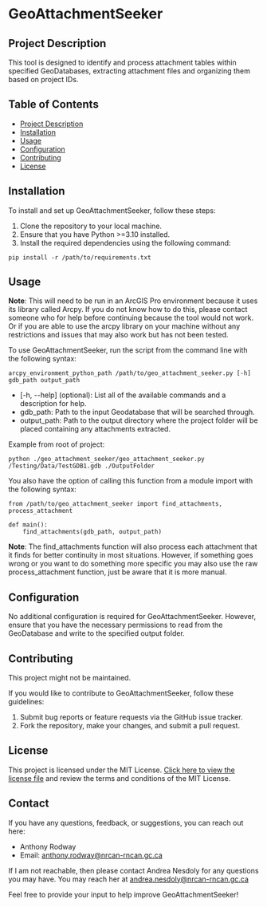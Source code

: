 # GeoAttachmentSeeker

## Project Description

This tool is designed to identify and process attachment tables within specified GeoDatabases, extracting attachment files and organizing them based on project IDs.

## Table of Contents

- [Project Description](#project-description)
- [Installation](#installation)
- [Usage](#usage)
- [Configuration](#configuration)
- [Contributing](#contributing)
- [License](#license)

## Installation

To install and set up GeoAttachmentSeeker, follow these steps:

1. Clone the repository to your local machine.
2. Ensure that you have Python >=3.10 installed.
3. Install the required dependencies using the following command:

```
pip install -r /path/to/requirements.txt
```

## Usage

**Note**: This will need to be run in an ArcGIS Pro environment because it uses its library called Arcpy. If you do not know how to do this, please contact someone who for help before continuing because the tool would not work. Or if you are able to use the arcpy library on your machine without any restrictions and issues that may also work but has not been tested.

To use GeoAttachmentSeeker, run the script from the command line with the following syntax:
```
arcpy_environment_python_path /path/to/geo_attachment_seeker.py [-h] gdb_path output_path
```
- [-h, --help] (optional): List all of the available commands and a description for help.
- gdb_path: Path to the input Geodatabase that will be searched through.
- output_path: Path to the output directory where the project folder will be placed containing any attachments extracted.

Example from root of project:
```
python ./geo_attachment_seeker/geo_attachment_seeker.py /Testing/Data/TestGDB1.gdb ./OutputFolder
```

You also have the option of calling this function from a module import with the following syntax:
```
from /path/to/geo_attachment_seeker import find_attachments, process_attachment

def main():
    find_attachments(gdb_path, output_path)
```
**Note**: The find_attachments function will also process each attachment that it finds for better continuity in most situations. However, if something goes wrong or you want to do something more specific you may also use the raw process_attachment function, just be aware that it is more manual.

## Configuration

No additional configuration is required for GeoAttachmentSeeker. However, ensure that you have the necessary permissions to read from the GeoDatabase and write to the specified output folder.

## Contributing

This project might not be maintained.

If you would like to contribute to GeoAttachmentSeeker, follow these guidelines:

1. Submit bug reports or feature requests via the GitHub issue tracker.
2. Fork the repository, make your changes, and submit a pull request.

## License

This project is licensed under the MIT License. [Click here to view the license file](../LICENSE) and review the terms and conditions of the MIT License.

## Contact

If you have any questions, feedback, or suggestions, you can reach out here:

- Anthony Rodway
- Email: anthony.rodway@nrcan-rncan.gc.ca

If I am not reachable, then please contact Andrea Nesdoly for any questions you may have. You may reach her at andrea.nesdoly@nrcan-rncan.gc.ca

Feel free to provide your input to help improve GeoAttachmentSeeker!
